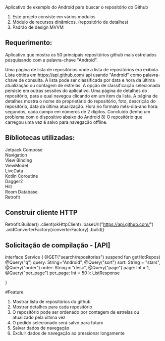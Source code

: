 Aplicativo de exemplo do Android para buscar o repositório do Github 

1. Este projeto consiste em vários módulos
2. Módulo de recursos dinâmicos. (repositório de detalhes)
3. Padrão de design MVVM

## Requerimento:                                                                                       

Aplicativo que mostra os 50 principais repositórios github mais estrelados pesquisando com
a palavra-chave "Android".

Uma página de lista de repositórios onde a lista de repositórios era exibida. 
 Lista obtida em https://api.github.com/ api usando "Android" como palavra-chave de consulta. 
 A lista pode ser classificada por data e hora da última atualização ou contagem de estrelas. 
 A opção de classificação selecionada persiste em outras sessões do aplicativo. 
 Uma página de detalhes do repositório, para a qual navegou clicando em um item da lista. 
 A página de detalhes mostra o nome do proprietário do repositório, foto, descrição do repositório, data da última atualização.
 Hora no formato mês-dia-ano hora: segundos, cada campo em números de 2 dígitos. Concluído (tenho um problema com o dispositivo abaixo do Android 8)
 O repositório que carregou uma vez é salvo para navegação offline.                                

## Bibliotecas utilizadas:          
 Jetpack Compose         
 Navigation              
 View Binding            
 ViewModel               
 LiveData                 
 Kotlin Coroutine        
 Dagger2                 
 Hilt                    
 Room Database           
 Retrofit                

## Construir cliente HTTP
Retrofit.Builder()
      .client(okHttpClient)
      .baseUrl("https://api.github.com/")
      .addConverterFactory(converterFactory)
      .build()

## Solicitação de compilação - [API]
  interface Service {
    @GET("search/repositories")
    suspend fun getHotRepos(
      @Query("q") query: String="Android",
      @Query("sort") sort: String = "stars",
      @Query("order") order: String = "desc",
      @Query("page") page: Int = 1,
      @Query("per_page") per_page: Int = 50
    ): ListResponse<RepositoryResponse>

  }

#Feature 

1. Mostrar lista de repositórios do github
2. Mostrar detalhes para cada repositório 
3. O repositório pode ser ordenado por contagem de estrelas ou atualizado pela última vez 
4. O pedido selecionado será salvo para futuro 
5. Salvar dados de navegação
6. Excluir dados de navegação ao pressionar longamente

